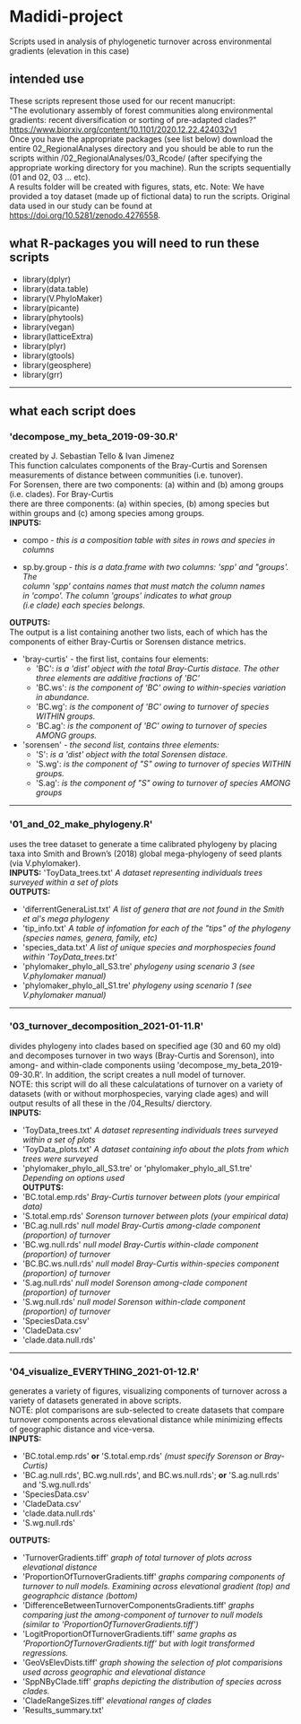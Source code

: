 # Madidi-project
Scripts used in analysis of phylogenetic turnover across environmental gradients (elevation in this case)
## intended use 
These scripts represent those used for our recent manucript:   
"The evolutionary assembly of forest communities along environmental gradients: recent diversification or sorting of pre-adapted clades?"   
https://www.biorxiv.org/content/10.1101/2020.12.22.424032v1   
Once you have the appropriate packages (see list below) download the entire 02_RegionalAnalyses directory and you should be able to run the scripts within /02_RegionalAnalyses/03_Rcode/ (after specifying the appropriate working directory for you machine). Run the scripts sequentially (01 and 02, 03 ... etc).     
A results folder will be created with figures, stats, etc. 
Note: We have provided a toy dataset (made up of fictional data) to run the scripts. Original data used in our study can be found at https://doi.org/10.5281/zenodo.4276558. 

## what R-packages you will need to run these scripts
- library(dplyr)
- library(data.table)
- library(V.PhyloMaker)
- library(picante)
- library(phytools)
- library(vegan)
- library(latticeExtra)
- library(plyr)
- library(gtools)
- library(geosphere)
- library(grr)
---
## what each script does
### 'decompose_my_beta_2019-09-30.R'   
created by J. Sebastian Tello & Ivan Jimenez    
This function calculates components of the Bray-Curtis and Sorensen measurements of distance between communities (i.e. tunover).   
For Sorensen, there are two components: (a) within and (b) among groups (i.e. clades). For Bray-Curtis  
there are three components: (a) within species, (b) among species but 
within groups and (c) among species among groups.    
**INPUTS:**   
- compo - *this is a composition table with sites in rows and species in columns*

- sp.by.group - *this is a data.frame with two columns: 'spp' and "groups'. The*  
               *column 'spp' contains names that must match the column names*    
             *in 'compo'. The column 'groups' indicates to what group*   
               *(i.e clade) each species belongs.*    

**OUTPUTS:**   
The output is a list containing another two lists, each of which has the 
components of either Bray-Curtis or Sorensen distance metrics.    
  
* 'bray-curtis' - the first list, contains four elements: 
  * 'BC': *is a 'dist' object with the total Bray-Curtis distace. The other three elements are additive fractions of 'BC'*
  * 'BC.ws': *is the component of 'BC' owing to within-species variation in abundance.*  
  * 'BC.wg': *is the component of 'BC' owing to turnover of species WITHIN groups.*
  * 'BC.ag': *is the component of 'BC' owing to turnover of species AMONG groups.*
* 'sorensen' - *the second list, contains three elements:*  
  * 'S': *is a 'dist' object with the total Sorensen distace.* 
  * 'S.wg': *is the component of "S" owing to turnover of species WITHIN groups.*  
  * 'S.ag': *is the component of "S" owing to turnover of species AMONG groups*
---
### '01_and_02_make_phylogeny.R' 
uses the tree dataset to generate a time calibrated phylogeny by placing taxa into Smith and Brown’s (2018) global mega-phylogeny of seed plants  (via V.phylomaker).   
**INPUTS:** 'ToyData_trees.txt' *A dataset representing individuals trees surveyed within a set of plots*   
**OUTPUTS:** 
- 'diferrentGeneraList.txt' *A list of genera that are not found in the Smith et al's mega phylogeny*
- 'tip_info.txt' *A table of infomation for each of the "tips" of the phylogeny (species names, genera, family, etc)*   
- 'species_data.txt' *A list of unique species and morphospecies found within 'ToyData_trees.txt'*
- 'phylomaker_phylo_all_S3.tre' *phylogeny using scenario 3 (see V.phylomaker manual)*
- 'phylomaker_phylo_all_S1.tre' *phylogeny using scenario 1 (see V.phylomaker manual)*
---
### '03_turnover_decomposition_2021-01-11.R' 
divides phylogeny into clades based on specified age (30 and 60 my old) and decomposes turnover in two ways (Bray-Curtis and Sorenson), into among- and within-clade components usiing 'decompose_my_beta_2019-09-30.R'.  In addition, the script creates a null model of turnover.    
NOTE: this script will do all these calculatations of turnover on a variety of datasets (with or without morphospecies, varying clade ages) and will output results of all these in the /04_Results/ dierctory.    
**INPUTS:** 
- 'ToyData_trees.txt' *A dataset representing individuals trees surveyed within a set of plots*  
- 'ToyData_plots.txt' *A dataset containing info about the plots from which trees were surveyed* 
- 'phylomaker_phylo_all_S3.tre' or 'phylomaker_phylo_all_S1.tre' *Depending on options used*   
**OUTPUTS:** 
- 'BC.total.emp.rds' *Bray-Curtis turnover between plots (your empirical data)*
- 'S.total.emp.rds' *Sorenson turnover between plots (your empirical data)*
- 'BC.ag.null.rds'  *null model Bray-Curtis among-clade component (proportion) of turnover*
- 'BC.wg.null.rds'  *null model Bray-Curtis within-clade component (proportion) of turnover*
- 'BC.BC.ws.null.rds'  *null model Bray-Curtis within-species component (proportion) of turnover*
- 'S.ag.null.rds'  *null model Sorenson among-clade component (proportion) of turnover*
- 'S.wg.null.rds'  *null model Sorenson within-clade component (proportion) of turnover*
- 'SpeciesData.csv'  
- 'CladeData.csv'  
- 'clade.data.null.rds' 
---
### '04_visualize_EVERYTHING_2021-01-12.R' 
generates a variety of figures, visualizing components of turnover across a variety of datasets generated in above scripts.   
NOTE: plot comparisons are sub-selected to create datasets that compare turnover components across elevational distance while minimizing effects of geographic distance and vice-versa.    
**INPUTS:** 
- 'BC.total.emp.rds' **or** 'S.total.emp.rds' *(must specify Sorenson or Bray-Curtis)*
- 'BC.ag.null.rds', BC.wg.null.rds', and BC.ws.null.rds'; **or** 'S.ag.null.rds' and 'S.wg.null.rds' 
- 'SpeciesData.csv'  
- 'CladeData.csv'  
- 'clade.data.null.rds'  
- 'S.wg.null.rds'  

**OUTPUTS:** 
- 'TurnoverGradients.tiff'  *graph of total turnover of plots across elevational distance*
- 'ProportionOfTurnoverGradients.tiff'  *graphs comparing components of turnover to null models. Examining across elevational gradient (top) and geographcic distance (bottom)*
- 'DifferenceBetweenTurnoverComponentsGradients.tiff'  *graphs comparing just the among-component of turnover to null models (similar to 'ProportionOfTurnoverGradients.tiff')*
- 'LogitProportionOfTurnoverGradients.tiff' *same graphs as 'ProportionOfTurnoverGradients.tiff' but with logit transformed regressions.*
- 'GeoVsElevDists.tiff' *graph showing the selection of plot comparisions used across geographic and elevational distance*
- 'SppNByClade.tiff'  *graphs depicting the distribution of species across clades.*
- 'CladeRangeSizes.tiff'  *elevational ranges of clades* 
- 'Results_summary.txt' 
